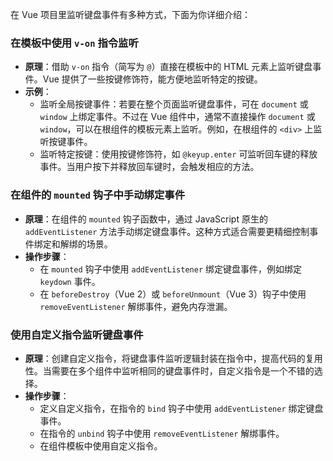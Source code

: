 在 Vue 项目里监听键盘事件有多种方式，下面为你详细介绍：

### 在模板中使用 `v-on` 指令监听
- **原理**：借助 `v-on` 指令（简写为 `@`）直接在模板中的 HTML 元素上监听键盘事件。Vue 提供了一些按键修饰符，能方便地监听特定的按键。
- **示例**：
    - 监听全局按键事件：若要在整个页面监听键盘事件，可在 `document` 或 `window` 上绑定事件。不过在 Vue 组件中，通常不直接操作 `document` 或 `window`，可以在根组件的模板元素上监听。例如，在根组件的 `<div>` 上监听按键事件。
    - 监听特定按键：使用按键修饰符，如 `@keyup.enter` 可监听回车键的释放事件。当用户按下并释放回车键时，会触发相应的方法。

### 在组件的 `mounted` 钩子中手动绑定事件
- **原理**：在组件的 `mounted` 钩子函数中，通过 JavaScript 原生的 `addEventListener` 方法手动绑定键盘事件。这种方式适合需要更精细控制事件绑定和解绑的场景。
- **操作步骤**：
    - 在 `mounted` 钩子中使用 `addEventListener` 绑定键盘事件，例如绑定 `keydown` 事件。
    - 在 `beforeDestroy`（Vue 2）或 `beforeUnmount`（Vue 3）钩子中使用 `removeEventListener` 解绑事件，避免内存泄漏。

### 使用自定义指令监听键盘事件
- **原理**：创建自定义指令，将键盘事件监听逻辑封装在指令中，提高代码的复用性。当需要在多个组件中监听相同的键盘事件时，自定义指令是一个不错的选择。
- **操作步骤**：
    - 定义自定义指令，在指令的 `bind` 钩子中使用 `addEventListener` 绑定键盘事件。
    - 在指令的 `unbind` 钩子中使用 `removeEventListener` 解绑事件。
    - 在组件模板中使用自定义指令。 